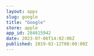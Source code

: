 ```yaml
---
layout: apps
slug: google
title: "Google"
store: apple
app_id: 284815942
date: 2023-07-06T14:02:06Z
published: 2019-02-12T08:00:00Z
---
```

